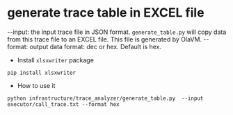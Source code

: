 # generate trace table in EXCEL file
--input: the input trace file in JSON format. `generate_table.py` will copy data from this trace file to an EXCEL file. This file is generated by OlaVM.
--format: output data format: dec or hex. Default is hex.
* Install `xlsxwriter` package

```shell=
pip install xlsxwriter
```

* How to use it

```shell=
python infrastructure/trace_analyzer/generate_table.py  --input executor/call_trace.txt --format hex
```
